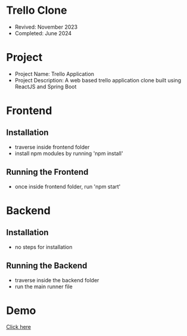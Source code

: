 # Trello Clone

- Revived: November 2023
- Completed: June 2024

# Project

- Project Name: Trello Application
- Project Description: A web based trello application clone built using ReactJS and Spring Boot

# Frontend

## Installation

- traverse inside frontend folder
- install npm modules by running 'npm install'

## Running the Frontend

- once inside frontend folder, run 'npm start'

# Backend

## Installation

- no steps for installation

## Running the Backend

- traverse inside the backend folder
- run the main runner file

# Demo 

[Click here](https://youtu.be/2vdi5GXRdnQ)

